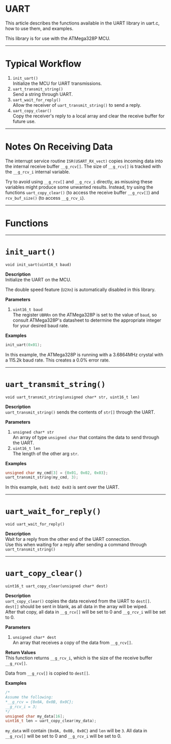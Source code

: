 # UART

This article describes the functions available in the UART library in uart.c, how to use them, and examples.

This library is for use with the ATMega328P MCU.

---
# Typical Workflow

1. `init_uart()`  
Initialize the MCU for UART transmissions.
2. `uart_transmit_string()`  
Send a string through UART.
3. `uart_wait_for_reply()`  
Allow the receiver of `uart_transmit_string()` to send a reply.
4. `uart_copy_clear()`  
Copy the receiver's reply to a local array and clear the receive buffer for future use.
---
# Notes On Receiving Data

The interrupt service routine `ISR(USART_RX_vect)` copies incoming data into the internal receive buffer `__g_rcv[]`. The size of `__g_rcv[]` is tracked with the `__g_rcv_i` internal variable.

Try to avoid using `__g_rcv[]` and `__g_rcv_i` directly, as misusing these variables might produce some unwanted results. Instead, try using the functions `uart_copy_clear()` (to access the receive buffer `__g_rcv[]`) and `rcv_buf_size()` (to access `__g_rcv_i`).

---
# Functions
---
# `init_uart()`
`void init_uart(uint16_t baud)`

**Description**  
Initialize the UART on the MCU.

The double speed feature (`U2Xn`) is automatically disabled in this library.

**Parameters**  
1. `uint16_t baud`  
The register `UBRRn` on the ATMega328P is set to the value of `baud`, so consult ATMega328P's datasheet to determine the appropriate integer for your desired baud rate.

**Examples**
```C
init_uart(0x01);  
```
In this example, the ATMega328P is running with a 3.6864MHz crystal with a 115.2k baud rate. This creates a 0.0% error rate.

---
# `uart_transmit_string()`

`void uart_transmit_string(unsigned char* str, uint16_t len)`

**Description**  
`uart_transmit_string()` sends the contents of `str[]` through the UART.

**Parameters**  
1. `unsigned char* str`  
An array of type `unsigned char` that contains the data to send through the UART.  
2. `uint16_t len`  
The length of the other arg `str`.

**Examples**
```C
unsigned char my_cmd[3] = {0x01, 0x02, 0x03};
uart_transmit_string(my_cmd, 3);
```
In this example, `0x01 0x02 0x03` is sent over the UART.

---
# `uart_wait_for_reply()`
`void uart_wait_for_reply()`

**Description**  
Wait for a reply from the other end of the UART connection.  
Use this when waiting for a reply after sending a command through `uart_transmit_string()`

---
# `uart_copy_clear()`

`uint16_t uart_copy_clear(unsigned char* dest)`

**Description**  
`uart_copy_clear()` copies the data received from the UART to `dest[]`.
`dest[]` should be sent in blank, as all data in the array will be wiped.  
After that copy, all data in `__g_rcv[]` will be set to 0 and `__g_rcv_i` will be set to 0.

**Parameters**  
1. `unsigned char* dest`  
An array that receives a copy of the data from `__g_rcv[]`.

**Return Values**  
This function returns `__g_rcv_i`, which is the size of the receive buffer `__g_rcv[]`.

Data from `__g_rcv[]` is copied to `dest[]`.

**Examples**
```C
/*
Assume the following:
*__g_rcv = {0x0A, 0x0B, 0x0C};
__g_rcv_i = 3;
*/
unsigned char my_data[16];
uint16_t len = uart_copy_clear(my_data);
```
`my_data` will contain `{0x0A, 0x0B, 0x0C}` and `len` will be `3`. All data in `__g_rcv[]` will be set to 0 and `__g_rcv_i` will be set to 0.

